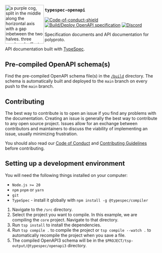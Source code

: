 <img src="https://cloud.bitfl0wer.de/apps/files_sharing/publicpreview/2qCxoXJ27yW7QNR?file=/&fileId=1143147&x=256&y=256&a=true" align="left" alt="a purple cog, split in the middle along the horizontal axis with a gap inbetween the two halves. three overlayed, offset sinus-like waves travel through that gap. each wave has a different shade of purple" width="128px" height="auto"></img>

### `typespec-openapi`

[![Code-of-conduct-shield]][Code-of-conduct]
[![Build/Deploy OpenAPI specification](https://github.com/polyphony-chat/docs/actions/workflows/deploy-openapi-spec.yml/badge.svg)](https://github.com/polyphony-chat/docs/actions/workflows/deploy-openapi-spec.yml)
[![Discord]][Discord-invite]

Specification documents and API documentation for polyproto.

API documentation built with [TypeSpec](https://typespec.io).

## Pre-compiled OpenAPI schema(s)

Find the pre-compiled OpenAPI schema file(s) in the [`/build`](https://github.com/polyphony-chat/docs/tree/main/build) directory. The schema is automatically built and deployed to the `main` branch on every push to the `main` branch.

## Contributing

The best way to contribute is to open an issue if you find any problems with the documentation. Creating an issue is generally the best way to contribute to any open source project. Issues allow for an exchange between contributors and maintainers to discuss the viability of implementing an issue, usually minimizing frustration.

You should also read our [Code of Conduct](https://github.com/polyphony-chat/.github/blob/main/CODE_OF_CONDUCT.md) and [Contributing Guidelines](https://github.com/polyphony-chat/.github/blob/main/CONTRIBUTION_GUIDELINES.md) before contributing.

## Setting up a development environment

You will need the following things installed on your computer:

- `Node.js >= 20`
- `npm` `pnpm` or `yarn`
- `git`
- `TypeSpec` - install it globally with `npm install -g @typespec/compiler`

1. Navigate to the `/src` directory.
2. Select the project you want to compile. In this example, we are compiling the `core` project.
   Navigate to that directory.
3. Run `tsp install` to install the dependencies.
4. Run `tsp compile .` to compile the project or `tsp compile --watch .` to automatically recompile
   the project when you save a file.
5. The compiled OpenAPI3 schema will be in the `$PROJECT/tsp-output/@typespec/openapi3` directory.

[Discord]: https://dcbadge.vercel.app/api/server/m3FpcapGDD?style=flat
[Discord-invite]: https://discord.com/invite/m3FpcapGDD
[Code-of-conduct-shield]: https://img.shields.io/badge/Code_of_Conduct-eb00ff
[Code-of-conduct]: https://github.com/polyphony-chat/.github/blob/main/CODE_OF_CONDUCT.md